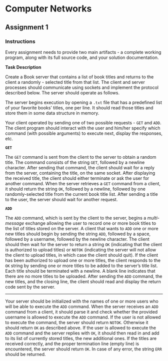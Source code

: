 # Computer Networks

## Assignment 1

### Instructions

Every assignment needs to provide two main artifacts - a complete working program, along with its full source code, and your solution documentation.

**Task Description**

Create a Book server that contains a list of book titles and returns to the client a randomly - selected title from that list. The client and server processes should communicate using sockets and implement the protocol described below. The server should operate as follows.

The server begins execution by opening a `.txt` file that has a predefined list of your favorite books’ titles, one per line. It should read those titles and store them in some data structure in memory.

Your client operated by sending one of two possible requests - `GET` and `ADD`. The client program should interact with the user and him/her specify which command (with possible arguments) to execute next, display the responses, etc.

**`GET`**

The `GET` command is sent from the client to the server to obtain a random title. The command consists of the string `GET`, followed by a newline character. After sending that command, the client should wait for a reply from the server, containing the title, on the same socket. After displaying the received title, the client should either terminate or ask the user for another command. When the server retrieves a `GET` command from a client, it should return the string `OK`, followed by a newline, followed by one randomly-selected title from the current book title list. After sending a title to the user, the server should wait for another request.

**`ADD`**

The `ADD` command, which is sent by the client to the server, begins a *multi-message* exchange allowing the user to record one or more book titles to the list of titles stored on the server. A client that wants to `ADD` one or more new titles should begin by sending the string `ADD`, followed by a space, followed by a username, followed by the newline character. The client should then wait for the server to return a string `OK` (indicating that the client is authorized to upload titles) or `NOTOK` (indicating the server will not allow the client to upload titles, in which case the client should quit). If the client has been authorized to upload one or more titles, the client responds to the `OK` string by sending one or more titles to be added to the server’s title list. Each title should be terminated with a newline. A blank line indicates that there are no more titles to be uploaded. After sending the `ADD` command, the new titles, and the closing line, the client should read and display the return code sent by the server.

---

Your server should be initialized with the names of one or more users who will be able to execute the `ADD` command. When the server receives an `ADD` command from a client, it should parse it and check whether the provided username is allowed to execute the `ADD` command. If the user is not allowed to execute the command, the server should return `NOTOK`. Otherwise it should return `OK` as described above. If the user is allowed to execute the `ADD` command and the server replies with `OK`, it should then read in and add to its list of currently stored titles, the new additional ones. If the titles are received correctly, and the proper termination line (empty line) is encountered, the server should return `OK`. In case of any error, the string `ERR` should be returned.

